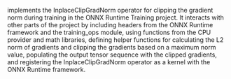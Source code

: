 implements the InplaceClipGradNorm operator for clipping the gradient norm during training in the ONNX Runtime Training project. It interacts with other parts of the project by including headers from the ONNX Runtime framework and the training_ops module, using functions from the CPU provider and math libraries, defining helper functions for calculating the L2 norm of gradients and clipping the gradients based on a maximum norm value, populating the output tensor sequence with the clipped gradients, and registering the InplaceClipGradNorm operator as a kernel with the ONNX Runtime framework.